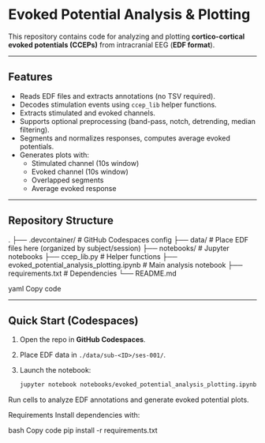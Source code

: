 # Evoked Potential Analysis & Plotting

This repository contains code for analyzing and plotting **cortico-cortical evoked potentials (CCEPs)** from intracranial EEG (**EDF format**).

---

## Features
- Reads EDF files and extracts annotations (no TSV required).
- Decodes stimulation events using `ccep_lib` helper functions.
- Extracts stimulated and evoked channels.
- Supports optional preprocessing (band-pass, notch, detrending, median filtering).
- Segments and normalizes responses, computes average evoked potentials.
- Generates plots with:
  - Stimulated channel (10s window)
  - Evoked channel (10s window)
  - Overlapped segments
  - Average evoked response

---

## Repository Structure
.
├── .devcontainer/ # GitHub Codespaces config
├── data/ # Place EDF files here (organized by subject/session)
├── notebooks/ # Jupyter notebooks
├── ccep_lib.py # Helper functions
├── evoked_potential_analysis_plotting.ipynb # Main analysis notebook
├── requirements.txt # Dependencies
└── README.md

yaml
Copy code

---

## Quick Start (Codespaces)

1. Open the repo in **GitHub Codespaces**.
2. Place EDF data in `./data/sub-<ID>/ses-001/`.
3. Launch the notebook:

   ```bash
   jupyter notebook notebooks/evoked_potential_analysis_plotting.ipynb
Run cells to analyze EDF annotations and generate evoked potential plots.

Requirements
Install dependencies with:

bash
Copy code
pip install -r requirements.txt